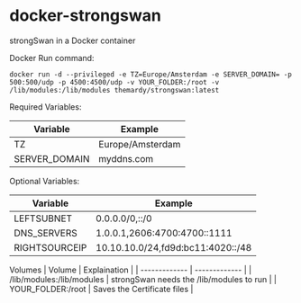 # docker-strongswan
strongSwan in a Docker container

Docker Run command:

```
docker run -d --privileged -e TZ=Europe/Amsterdam -e SERVER_DOMAIN= -p 500:500/udp -p 4500:4500/udp -v YOUR_FOLDER:/root -v /lib/modules:/lib/modules themardy/strongswan:latest
```

Required Variables:

| Variable  | Example |
| ------------- | ------------- |
| TZ  |  Europe/Amsterdam  |
| SERVER_DOMAIN  |  myddns.com |


Optional Variables:

| Variable  | Example |
| ------------- | ------------- |
| LEFTSUBNET  |  0.0.0.0/0,::/0  |
| DNS_SERVERS  |  1.0.0.1,2606:4700:4700::1111 |
| RIGHTSOURCEIP  |  10.10.10.0/24,fd9d:bc11:4020::/48 |

Volumes
| Volume  | Explaination |
| ------------- | ------------- |
| /lib/modules:/lib/modules  |  strongSwan needs the /lib/modules to run  |
| YOUR_FOLDER:/root  |  Saves the Certificate files |
